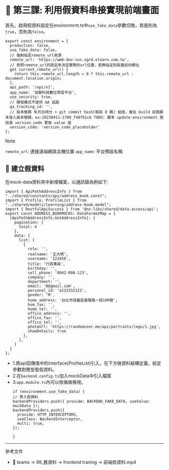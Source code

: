 # 📌 第三課: 利用假資料串接實現前端畫面

首先，啟用假資料設定在environmrnt.ts中`use_fake_data`參數切換，若是則為`true`，否則為`false`。

```
export const environment = {
  production: false,
  use_fake_data: false,
  // 強制指定remote_url來源
  remote_url: 'https://wm6-dev-svn.sgrd.elearn.com.tw',
  // 依照remote_url的設定來決定實際的url位置，若無指定則取當前的網址
  get current_remote_url() {
    return this.remote_url.length > 0 ? this.remote_url : document.location.origin;
  },
  api_path: '/api/v1',
  app_name: '旭聯科技數位學習平台',
  use_security: true,
  // 開發模式不提供 GA 追蹤
  ga_tracking_id: '',
  // 版本號碼 年月日時分 + git commit hash(取前 8 碼) 組成，會在 build 前跑腳本寫入版本號碼。ex:20230411-1700_f40f61c6 TODO: 腳本 update-environment 是找尋 version_code 更換 value 值
  version_code: 'version_code_placeholder'
};
```

>[!NOTE]
>`remote_url`: 連接遠端網路主機位置
>`app_name`: 平台預設名稱

## **📌 建立假資料**
在mock-data資料夾中新增檔案，以通訊錄為例如下:
```
import { ApiPathAddressInfo } from "../shared/constants/api/address_book.const";
import { Profile, ProfileList } from "../shared/models/learning/address-book.model";
import { RestfulApiSuccess } from '@nx-libs/shared/data-access/api';
export const ADDRESS_BOOKMOCKS: DataFormatMap = {
  [ApiPathAddressInfo.GetAddressInfo]: {
    pagination: {
      total: 4
    },
    data: {
      list: [
        {
          role: '',
          realname: '王大明',
          username: '123456',
          title: '行政專員',
          birthday: '',
          cell_phone: '0942-098-123',
          company: '',
          department: '',
          email: '0@gmail.com',
          personal_id: 'a123332123',
          gender: 'M',
          home_address: '台北市信義區基隆路一段100號',
          hom_fax: '',
          home_tel: '',
          office_address: '',
          office_fax: '',
          office_tel: '',
          photoUrl: 'https://randomuser.me/api/portraits/lego/1.jpg',
          showDetails: true
        },
      ],
    }
  }
};
```
- 1.將api回傳值中的interface(ProfileList)引入，在下方做資料結構定義，給定參數對應型態假資料。
- 2.在`backend.config.ts`加入mockData中引入檔案
- 3.`app.module.ts`內可以依循做檢視。
  ```
  if (environment.use_fake_data) {
  // 帶入假資料
  backendProviders.push({ provide: BACKEND_FAKE_DATA, useValue: mockData });
  backendProviders.push({
    provide: HTTP_INTERCEPTORS,
    useClass: BackendInterceptor,
    multi: true,
  });

  }
  ```
---
參考文件
- 📌 teams -> 99_舊資料 -> frontend traning -> 前端假資料.mp4



